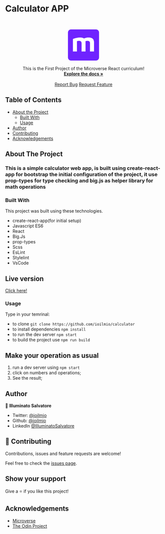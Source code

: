 # Calculator APP


<br />
<p align="center">
  <a href="https://github.com/ioilmio/calculator">
    <img src="microverse-logo.webp" alt="Logo" width="100" height="100">
  </a>

  <p align="center">
    This is the First Project of the Microverse React curriculum!
    <br />
    <a href="https://github.com/ioilmio/calculator"><strong>Explore the docs »</strong></a>
    <br />
    <br />
    <a href="https://github.com/ioilmio/calculator/issues">Report Bug</a>
    <a href="https://github.com/ioilmio/calculator/issues">Request Feature</a>
  </p>
</p>

## Table of Contents

- [About the Project](#about-the-project)
  - [Built With](#built-with)
  - [Usage](#usage)
- [Author](#author)
- [Contributing](#contributing)
- [Acknowledgements](#acknowledgements)

## About The Project
### This is a simple calculator web app, is built using create-react-app for bootstrap the initial configuration of the project, it use prop-types for type checking and big.js as helper library for math operations


### Built With

This project was built using these technologies.

- create-react-app(for initial setup)
- Javascript ES6
- React
- Big.Js
- prop-types
- Scss
- EsLint
- Stylelint
- VsCode

## Live version

[Click here!](https://calculator-react-2021.herokuapp.com/)

### Usage

Type in your temrinal:

- to clone `git clone https://github.com/ioilmio/calculator`
- to install dependencies `npm install`
- to run the dev server `npm start`
- to build the project use `npm run build`


## Make your operation as usual


1. run a dev server using `npm start`
2. click on numbers and operations;
3. See the result;


## Author

👤 **Illuminato Salvatore**

- Twitter: [@ioilmio](https://twitter.com/ioilmio)
- Github: [@ioilmio](https://github.com/ioilmio)
- LinkedIn [@IlluminatoSalvatore](https://www.linkedin.com/in/illuminato-salvatore/)

## 🤝 Contributing

Contributions, issues and feature requests are welcome!

Feel free to check the [issues page](https://github.com/ioilmio/calculator/issues).

## Show your support

Give a ⭐️ if you like this project!

## Acknowledgements

- [Microverse](https://www.microverse.org/)
- [The Odin Project](https://www.theodinproject.com/)
